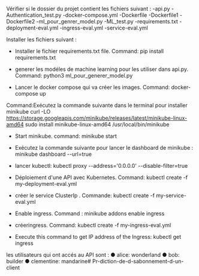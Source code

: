Vérifier si le dossier du projet contient les fichiers suivant : 
-api.py
-Authentication_test.py
-docker-compose.yml
-Dockerfile
-Dockerfile1
-Dockerfile2
-ml_pour_genrer_model.py
-ML_test.py
-requirements.txt
-deployment-eval.yml
-ingress-eval.yml
-service-eval.yml

Installer les fichiers suivant :

- Installer le fichier requirements.txt file. Command: pip install requirements.txt

- generer les modéles de machine learning pour les utiliser dans api.py. Command: python3 ml_pour_generer_model.py

- Lancer le docker compose qui va créer les images. Command: docker-compose up

Command:Exécutez la commande suivante dans le terminal pour installer minikube
curl -LO https://storage.googleapis.com/minikube/releases/latest/minikube-linux-amd64
sudo install minikube-linux-amd64 /usr/local/bin/minikube
- Start minikube. command:  minikube start

- Exécutez la commande suivante pour lancer le dashboard de minikube : minikube dashboard --url=true

- lancer kubectl: kubectl proxy --address='0.0.0.0' --disable-filter=true

- Déploiement d'une API avec Kubernetes. Command: kubectl create -f my-deployment-eval.yml

- créer le service ClusterIp . Commande: kubectl create -f my-service-eval.yml

- Enable ingress. Command : minikube addons enable ingress

- créeringress. Command: kubectl create -f my-ingress-eval.yml

- Execute this command to get IP address of the Ingress: kubectl get ingress


les utilisateurs qui ont accés au API sont :
●	alice: wonderland
●	bob: builder
●	clementine: mandarine# Pr-diction-de-d-sabonnement-d-un-client
